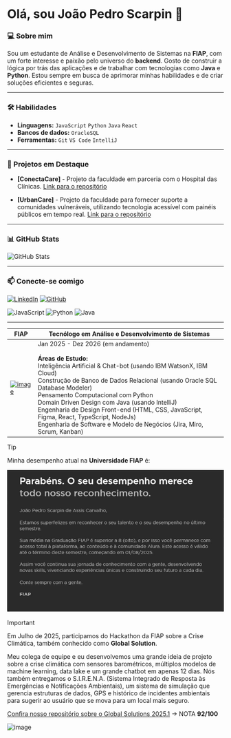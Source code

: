 # Olá, sou João Pedro Scarpin 👋

### 💻 Sobre mim

Sou um estudante de Análise e Desenvolvimento de Sistemas na **FIAP**, com um forte interesse e paixão pelo universo do **backend**. Gosto de construir a lógica por trás das aplicações e de trabalhar com tecnologias como **Java** e **Python**. Estou sempre em busca de aprimorar minhas habilidades e de criar soluções eficientes e seguras.

---

### 🛠️ Habilidades
-    **Linguagens:** `JavaScript` `Python` `Java` `React`
-   **Bancos de dados:** `OracleSQL`
-   **Ferramentas:** `Git`  `VS Code` `IntelliJ`

---

### 🚀 Projetos em Destaque

* **[ConectaCare]** - Projeto da faculdade em parceria com o Hospital das Clínicas.
    [Link para o repositório](https://github.com/Scarpin12/Conecte-Care-HC)

* **[UrbanCare]** - Projeto da faculdade para fornecer suporte a comunidades vulneráveis, utilizando tecnologia acessível com painéis públicos em tempo real.
    [Link para o repositório](https://github.com/Scarpin12/UrbanCare)

---

### 📊 GitHub Stats

![GitHub Stats](https://github-readme-stats.vercel.app/api?username=Scarpin12&show_icons=true&theme=radical)

---

### 📫 Conecte-se comigo

[![LinkedIn](https://img.shields.io/badge/LinkedIn-0A66C2?style=for-the-badge&logo=linkedin&logoColor=white)](https://www.linkedin.com/in/joao-scarpin/)
[![GitHub](https://img.shields.io/badge/GitHub-100000?style=for-the-badge&logo=github&logoColor=white)](https://github.com/Scarpin12)


![JavaScript](https://img.shields.io/badge/JavaScript-F7DF1E?style=for-the-badge&logo=javascript&logoColor=black)
    ![Python](https://img.shields.io/badge/Python-3776AB?style=for-the-badge&logo=python&logoColor=white)
    ![Java](https://img.shields.io/badge/Java-007396?style=for-the-badge&logo=java&logoColor=white)



---

| FIAP | Tecnólogo em Análise e Desenvolvimento de Sistemas |
| - | - |
| [![image](https://github.com/user-attachments/assets/ad1d1bc1-22d6-4d89-a817-9efe43f9544d)](https://www.fiap.com.br/graduacao/tecnologo/analise-e-desenvolvimento-de-sistemas/) | Jan 2025 - Dez 2026 (em andamento) <br><br> **Áreas de Estudo:** <br> Inteligência Artificial & Chat-bot (usando IBM WatsonX, IBM Cloud) <br> Construção de Banco de Dados Relacional (usando Oracle SQL Database Modeler) <br> Pensamento Computacional com Python <br> Domain Driven Design com Java (usando IntelliJ) <br> Engenharia de Design Front-end (HTML, CSS, JavaScript, Figma, React, TypeScript, NodeJs) <br> Engenharia de Software e Modelo de Negócios (Jira, Miro, Scrum, Kanban) |


>[!TIP]
> Minha desempenho  atual na **Universidade FIAP** é:
>
>![Resultado](resultado.jpg)

>[!IMPORTANT]
> Em Julho de 2025, participamos do Hackathon da FIAP sobre a Crise Climática, também conhecido como **Global Solution**.
>
> Meu colega de equipe e eu desenvolvemos uma grande ideia de projeto sobre a crise climática com sensores barométricos, múltiplos modelos de machine learning, data lake e um grande chatbot em apenas 12 dias. Nós também entregamos o S.I.R.E.N.A. (Sistema Integrado de Resposta às Emergências e Notificações Ambientais), um sistema de simulação que gerencia estruturas de dados, GPS e histórico de incidentes ambientais para sugerir ao usuário que se mova para um local mais seguro.
>
> [Confira nosso repositório sobre o Global Solutions 2025.1](https://github.com/Scarpin12/UrbanCare) -> NOTA **92/100**
>
> <img width="846" height="480" alt="image" src="https://github.com/user-attachments/assets/02c90a25-5e5c-481c-955e-2b46f7483ffd" />

    
